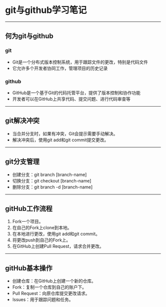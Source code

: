# git与github学习笔记

---
## 何为git与github
### git
- Git是一个分布式版本控制系统，用于跟踪文件的更改，特别是代码文件  
- 它允许多个开发者协同工作，管理项目的历史记录  
### github
- GitHub是一个基于Git的代码托管平台，提供了版本控制和协作功能  
- 开发者可以在GitHub上共享代码、提交问题、进行代码审查等  

---
## git解决冲突
- 当合并分支时，如果有冲突，Git会提示需要手动解决。
- 解决冲突后，使用git add和git commit提交更改。
---
## git分支管理
- 创建分支：git branch [branch-name]
- 切换分支：git checkout [branch-name]
- 删除分支：git branch -d [branch-name]

---
## gitHub工作流程
1. Fork一个项目。
2. 在自己的Fork上clone到本地。
3. 在本地进行更改，使用git add和git commit。
4. 将更改push到自己的Fork上。
5. 在GitHub上创建Pull Request，请求合并更改。
---

## gitHub基本操作
- 创建仓库：在GitHub上创建一个新的仓库。
- Fork：复制一个仓库到自己的账户下。
- Pull Request：向原仓库提交更改请求。
- Issues：用于跟踪问题和任务。